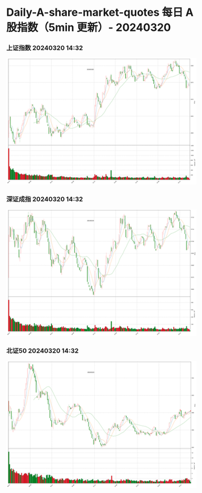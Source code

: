 
# Daily-A-share-market-quotes 每日 A 股指数（5min 更新）- 20240320

### 上证指数 20240320 14:32
![](./fig/2024/3/20240320-sh000001.png)

### 深证成指 20240320 14:32
![](./fig/2024/3/20240320-sz399001.png)

### 北证50 20240320 14:32
![](./fig/2024/3/20240320-bj899050.png)
